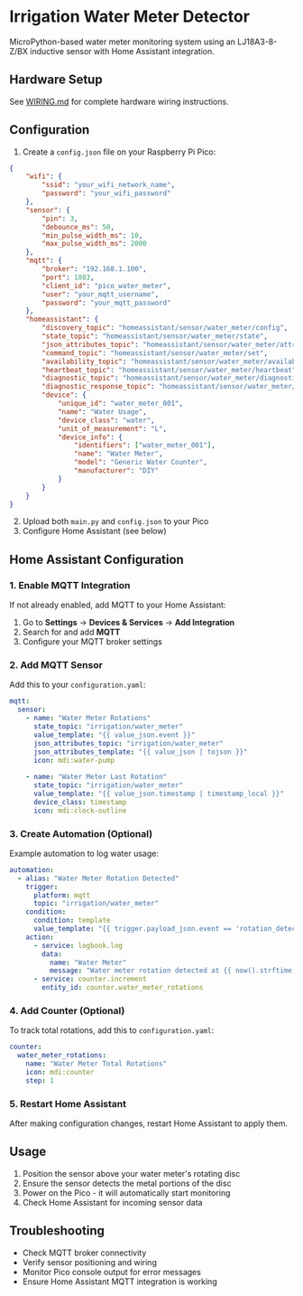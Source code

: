 # Irrigation Water Meter Detector

MicroPython-based water meter monitoring system using an LJ18A3-8-Z/BX inductive sensor with Home Assistant integration.

## Hardware Setup

See [WIRING.md](WIRING.md) for complete hardware wiring instructions.

## Configuration

1. Create a `config.json` file on your Raspberry Pi Pico:

```json
{
    "wifi": {
        "ssid": "your_wifi_network_name",
        "password": "your_wifi_password"
    },
    "sensor": {
        "pin": 3,
        "debounce_ms": 50,
        "min_pulse_width_ms": 10,
        "max_pulse_width_ms": 2000
    },
    "mqtt": {
        "broker": "192.168.1.100",
        "port": 1883,
        "client_id": "pico_water_meter",
        "user": "your_mqtt_username",
        "password": "your_mqtt_password"
    },
    "homeassistant": {
        "discovery_topic": "homeassistant/sensor/water_meter/config",
        "state_topic": "homeassistant/sensor/water_meter/state",
        "json_attributes_topic": "homeassistant/sensor/water_meter/attributes",
        "command_topic": "homeassistant/sensor/water_meter/set",
        "availability_topic": "homeassistant/sensor/water_meter/availability",
        "heartbeat_topic": "homeassistant/sensor/water_meter/heartbeat",
        "diagnostic_topic": "homeassistant/sensor/water_meter/diagnostic",
        "diagnostic_response_topic": "homeassistant/sensor/water_meter/diagnostic_response",
        "device": {
            "unique_id": "water_meter_001",
            "name": "Water Usage",
            "device_class": "water",
            "unit_of_measurement": "L",
            "device_info": {
                "identifiers": ["water_meter_001"],
                "name": "Water Meter",
                "model": "Generic Water Counter",
                "manufacturer": "DIY"
            }
        }
    }
}
```

2. Upload both `main.py` and `config.json` to your Pico
3. Configure Home Assistant (see below)

## Home Assistant Configuration

### 1. Enable MQTT Integration

If not already enabled, add MQTT to your Home Assistant:

1. Go to **Settings** → **Devices & Services** → **Add Integration**
2. Search for and add **MQTT**
3. Configure your MQTT broker settings

### 2. Add MQTT Sensor

Add this to your `configuration.yaml`:

```yaml
mqtt:
  sensor:
    - name: "Water Meter Rotations"
      state_topic: "irrigation/water_meter"
      value_template: "{{ value_json.event }}"
      json_attributes_topic: "irrigation/water_meter"
      json_attributes_template: "{{ value_json | tojson }}"
      icon: mdi:water-pump
      
    - name: "Water Meter Last Rotation"
      state_topic: "irrigation/water_meter"
      value_template: "{{ value_json.timestamp | timestamp_local }}"
      device_class: timestamp
      icon: mdi:clock-outline
```

### 3. Create Automation (Optional)

Example automation to log water usage:

```yaml
automation:
  - alias: "Water Meter Rotation Detected"
    trigger:
      platform: mqtt
      topic: "irrigation/water_meter"
    condition:
      condition: template
      value_template: "{{ trigger.payload_json.event == 'rotation_detected' }}"
    action:
      - service: logbook.log
        data:
          name: "Water Meter"
          message: "Water meter rotation detected at {{ now().strftime('%H:%M:%S') }}"
      - service: counter.increment
        entity_id: counter.water_meter_rotations
```

### 4. Add Counter (Optional)

To track total rotations, add this to `configuration.yaml`:

```yaml
counter:
  water_meter_rotations:
    name: "Water Meter Total Rotations"
    icon: mdi:counter
    step: 1
```

### 5. Restart Home Assistant

After making configuration changes, restart Home Assistant to apply them.

## Usage

1. Position the sensor above your water meter's rotating disc
2. Ensure the sensor detects the metal portions of the disc
3. Power on the Pico - it will automatically start monitoring
4. Check Home Assistant for incoming sensor data

## Troubleshooting

- Check MQTT broker connectivity
- Verify sensor positioning and wiring
- Monitor Pico console output for error messages
- Ensure Home Assistant MQTT integration is working